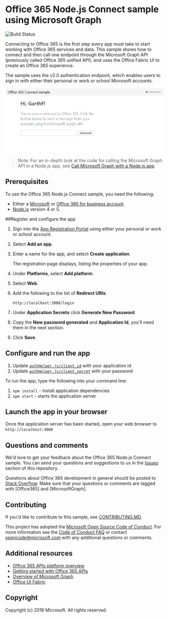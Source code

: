 # Office 365 Node.js Connect sample using Microsoft Graph
![Build Status](https://office.visualstudio.com/_apis/public/build/definitions/0323e522-dd35-4fbf-8d8a-a3370491558c/446/badge "Build Status")

Connecting to Office 365 is the first step every app must take to start working with Office 365 services and data. This sample shows how to connect and then call one endpoint through the Microsoft Graph API (previously called Office 365 unified API), and uses the Office Fabric UI to create an Office 365 experience.

The sample uses the v2.0 authentication endpoint, which enables users to sign in with either their personal or work or school Microsoft accounts.
 
![Office 365 Node.js Connect sample screenshot](./readme-imgs/screenshot.PNG)
> Note: For an in-depth look at the code for calling the Microsoft Graph API in a Node.js app, see [Call Microsoft Graph with a Node.js app](https://graph.microsoft.io/docs/platform/nodejs).

<a name="prerequisites"></a>
## Prerequisites

To use the Office 365 Node.js Connect sample, you need the following:
 * Either a [Microsoft](www.outlook.com) or [Office 365 for business account](https://msdn.microsoft.com/en-us/office/office365/howto/setup-development-environment#bk_Office365Account).
 * [Node.js](https://nodejs.org/) version 4 or 5.

<a name="register"></a>
##Register and configure the app

1. Sign into the [App Registration Portal](https://apps.dev.microsoft.com/) using either your personal or work or school account.
2. Select **Add an app**.
3. Enter a name for the app, and select **Create application**.
	
	The registration page displays, listing the properties of your app.
 
4. Under **Platforms**, select **Add platform**.
5. Select **Web**.
6. Add the following to the list of **Redirect URIs**:

    ```
    http://localhost:3000/login
    ```    
    
7. Under **Application Secrets** click **Generate New Password**.
8. Copy the **New password generated** and **Application Id**, you'll need them in the next section.
9. Click **Save**.

## Configure and run the app

1. Update [```authHelper.js/client_id```](authHelper.js#L7) with your application id
2. Update [```authHelper.js/client_secret```](authHelper.js#L8) with your password

To run the app, type the following into your command line:

1. ```npm install``` - install application dependencies
2. ```npm start``` - starts the application server

## Launch the app in your browser
Once the application server has been started, open your web browser to ```http://localhost:3000```

## Questions and comments

We'd love to get your feedback about the Office 365 Node.js Connect sample. You can send your questions and suggestions to us in the [Issues](https://github.com/OfficeDev/O365-Nodejs-Microsoft-Graph-Connect/issues) section of this repository.

Questions about Office 365 development in general should be posted to [Stack Overflow](http://stackoverflow.com/questions/tagged/Office365+MicrosoftGraph). Make sure that your questions or comments are tagged with [Office365] and [MicrosoftGraph].

<a name="contributing"></a>
## Contributing ##

If you'd like to contribute to this sample, see [CONTRIBUTING.MD](/CONTRIBUTING.md).

This project has adopted the [Microsoft Open Source Code of Conduct](https://opensource.microsoft.com/codeofconduct/). For more information see the [Code of Conduct FAQ](https://opensource.microsoft.com/codeofconduct/faq/) or contact [opencode@microsoft.com](mailto:opencode@microsoft.com) with any additional questions or comments.
  
## Additional resources

* [Office 365 APIs platform overview](https://msdn.microsoft.com/office/office365/howto/platform-development-overview)
* [Getting started with Office 365 APIs](http://dev.office.com/getting-started/office365apis)
* [Overview of Microsoft Graph](http://graph.microsoft.io)
* [Office UI Fabric](https://github.com/OfficeDev/Office-UI-Fabric)

## Copyright
Copyright (c) 2016 Microsoft. All rights reserved.
